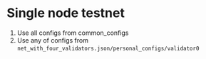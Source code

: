 # Single node testnet

1. Use all configs from common_configs
2. Use any of configs from `net_with_four_validators.json/personal_configs/validator0`